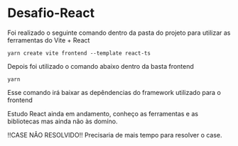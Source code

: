 # Desafio-React


Foi realizado o seguinte comando dentro da pasta do projeto para utilizar as ferramentas do Vite + React<br>
    
    yarn create vite frontend --template react-ts
Depois foi utilizado o comando abaixo dentro da basta frontend<br>

    yarn
    
Esse comando irá baixar as depêndencias do framework utilizado para o frontend



Estudo React ainda em andamento, conheço as ferramentas e as bibliotecas mas ainda não às domíno.

!!CASE NÂO RESOLVIDO!! Precisaria de mais tempo para resolver o case.
